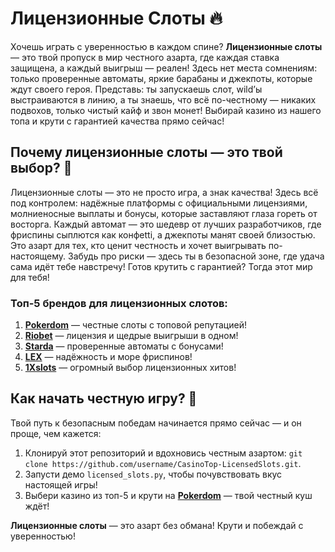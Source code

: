 # Лицензионные Слоты 🔥  
Хочешь играть с уверенностью в каждом спине? **Лицензионные слоты** — это твой пропуск в мир честного азарта, где каждая ставка защищена, а каждый выигрыш — реален! Здесь нет места сомнениям: только проверенные автоматы, яркие барабаны и джекпоты, которые ждут своего героя. Представь: ты запускаешь слот, wild’ы выстраиваются в линию, а ты знаешь, что всё по-честному — никаких подвохов, только чистый кайф и звон монет! Выбирай казино из нашего топа и крути с гарантией качества прямо сейчас!  

## Почему лицензионные слоты — это твой выбор? 🎲  
Лицензионные слоты — это не просто игра, а знак качества! Здесь всё под контролем: надёжные платформы с официальными лицензиями, молниеносные выплаты и бонусы, которые заставляют глаза гореть от восторга. Каждый автомат — это шедевр от лучших разработчиков, где фриспины сыплются как конфetti, а джекпоты манят своей близостью. Это азарт для тех, кто ценит честность и хочет выигрывать по-настоящему. Забудь про риски — здесь ты в безопасной зоне, где удача сама идёт тебе навстречу! Готов крутить с гарантией? Тогда этот мир для тебя!  

### Топ-5 брендов для лицензионных слотов:  
1. **[Pokerdom](https://redironline.link/4k77v2yx)** — честные слоты с топовой репутацией!  
2. **[Riobet](https://redironline.link/7xBLTPyj)** — лицензия и щедрые выигрыши в одном!  
3. **[Starda](https://redironline.link/fB7xwRFL)** — проверенные автоматы с бонусами!  
4. **[LEX](https://redironline.link/zW4hdDFV)** — надёжность и море фриспинов!  
5. **[1Xslots](https://redironline.link/hSB1khtr)** — огромный выбор лицензионных хитов!  

## Как начать честную игру? 🚀  
Твой путь к безопасным победам начинается прямо сейчас — и он проще, чем кажется:  
1. Клонируй этот репозиторий и вдохновись честным азартом: `git clone https://github.com/username/CasinoTop-LicensedSlots.git`.  
2. Запусти демо `licensed_slots.py`, чтобы почувствовать вкус настоящей игры!  
3. Выбери казино из топ-5 и крути на **[Pokerdom](https://redironline.link/4k77v2yx)** — твой честный куш ждёт!  

**Лицензионные слоты** — это азарт без обмана! Крути и побеждай с уверенностью!
